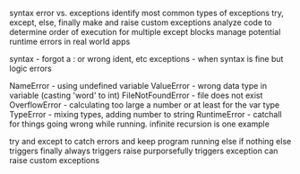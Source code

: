 syntax error vs. exceptions
identify most common types of exceptions
try, except, else, finally
make and raise custom exceptions
analyze code to determine order of execution for multiple except blocks
manage potential runtime errors in real world apps

syntax - forgot a : or wrong ident, etc
exceptions - when syntax is fine but logic errors

NameError - using undefined variable
ValueError - wrong data type in variable (casting 'word' to int)
FileNotFoundError - file does not exist
OverflowError - calculating too large a number or at least for the var type
TypeError - mixing types, adding number to string
RuntimeError - catchall for things going wrong while running. infinite recursion is one example

try and except to catch errors and keep program running
else if nothing else triggers
finally always triggers
raise purporsefully triggers exception
can raise custom exceptions 